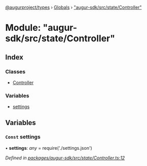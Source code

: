 [@augurproject/types](../README.md) › [Globals](../globals.md) › ["augur-sdk/src/state/Controller"](_augur_sdk_src_state_controller_.md)

# Module: "augur-sdk/src/state/Controller"

## Index

### Classes

* [Controller](../classes/_augur_sdk_src_state_controller_.controller.md)

### Variables

* [settings](_augur_sdk_src_state_controller_.md#const-settings)

## Variables

### `Const` settings

• **settings**: *any* = require('./settings.json')

*Defined in [packages/augur-sdk/src/state/Controller.ts:12](https://github.com/AugurProject/augur/blob/69c4be52bf/packages/augur-sdk/src/state/Controller.ts#L12)*
